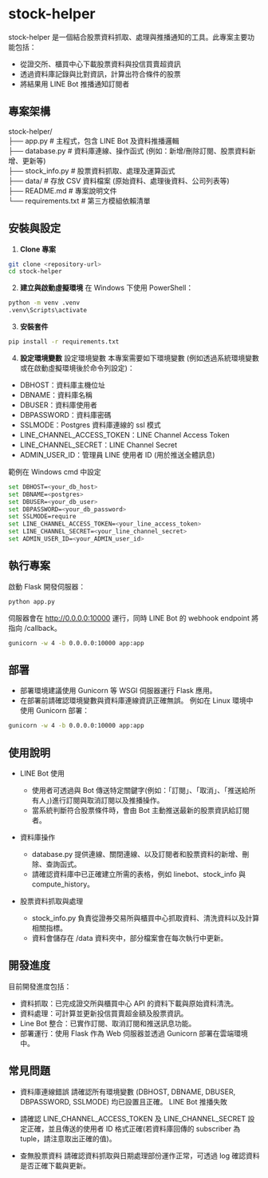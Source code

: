 # stock-helper

stock-helper 是一個結合股票資料抓取、處理與推播通知的工具。此專案主要功能包括：

- 從證交所、櫃買中心下載股票資料與投信買賣超資訊
- 透過資料庫記錄與比對資訊，計算出符合條件的股票
- 將結果用 LINE Bot 推播通知訂閱者

## 專案架構

stock-helper/ <br>
├── app.py # 主程式，包含 LINE Bot 及資料推播邏輯<br>
├── database.py # 資料庫連線、操作函式 (例如：新增/刪除訂閱、股票資料新增、更新等)<br>
├── stock_info.py # 股票資料抓取、處理及運算函式<br>
├── data/ # 存放 CSV 資料檔案 (原始資料、處理後資料、公司列表等) <br>
├── README.md # 專案說明文件<br>
└── requirements.txt # 第三方模組依賴清單<br>

## 安裝與設定

1. **Clone 專案**

```bash
git clone <repository-url>
cd stock-helper
```

2. **建立與啟動虛擬環境**
   在 Windows 下使用 PowerShell：

```bash
python -m venv .venv
.venv\Scripts\activate
```

3. **安裝套件**

```bash
pip install -r requirements.txt
```

4. **設定環境變數**
   設定環境變數
   本專案需要如下環境變數 (例如透過系統環境變數或在啟動虛擬環境後於命令列設定)：

- DBHOST：資料庫主機位址
- DBNAME：資料庫名稱
- DBUSER：資料庫使用者
- DBPASSWORD：資料庫密碼
- SSLMODE：Postgres 資料庫連線的 ssl 模式
- LINE_CHANNEL_ACCESS_TOKEN：LINE Channel Access Token
- LINE_CHANNEL_SECRET：LINE Channel Secret
- ADMIN_USER_ID：管理員 LINE 使用者 ID (用於推送全體訊息)

範例在 Windows cmd 中設定

```bash
set DBHOST=<your_db_host>
set DBNAME=<postgres>
set DBUSER=<your_db_user>
set DBPASSWORD=<your_db_password>
set SSLMODE=require
set LINE_CHANNEL_ACCESS_TOKEN=<your_line_access_token>
set LINE_CHANNEL_SECRET=<your_line_channel_secret>
set ADMIN_USER_ID=<your_ADMIN_user_id>
```

## 執行專案

啟動 Flask 開發伺服器：

```bash
python app.py
```

伺服器會在 http://0.0.0.0:10000 運行，同時 LINE Bot 的 webhook endpoint 將指向 /callback。

```bash
gunicorn -w 4 -b 0.0.0.0:10000 app:app
```

## 部署

- 部署環境建議使用 Gunicorn 等 WSGI 伺服器運行 Flask 應用。
- 在部署前請確認環境變數與資料庫連線資訊正確無誤。
  例如在 Linux 環境中使用 Gunicorn 部署：

```bash
gunicorn -w 4 -b 0.0.0.0:10000 app:app
```

## 使用說明

- LINE Bot 使用
  - 使用者可透過與 Bot 傳送特定關鍵字(例如：「訂閱」、「取消」、「推送給所有人」)進行訂閱與取消訂閱以及推播操作。
  - 當系統判斷符合股票條件時，會由 Bot 主動推送最新的股票資訊給訂閱者。
- 資料庫操作

  - database.py 提供連線、關閉連線、以及訂閱者和股票資料的新增、刪除、查詢函式。
  - 請確認資料庫中已正確建立所需的表格，例如 linebot、stock_info 與 compute_history。

- 股票資料抓取與處理
  - stock_info.py 負責從證券交易所與櫃買中心抓取資料、清洗資料以及計算相關指標。
  - 資料會儲存在 /data 資料夾中，部分檔案會在每次執行中更新。

## 開發進度

目前開發進度包括：

- 資料抓取：已完成證交所與櫃買中心 API 的資料下載與原始資料清洗。
- 資料處理：可計算並更新投信買賣超金額及股票資訊。
- Line Bot 整合：已實作訂閱、取消訂閱和推送訊息功能。
- 部署運行：使用 Flask 作為 Web 伺服器並透過 Gunicorn 部署在雲端環境中。

## 常見問題

- 資料庫連線錯誤
  請確認所有環境變數 (DBHOST, DBNAME, DBUSER, DBPASSWORD, SSLMODE) 均已設置且正確。
  LINE Bot 推播失敗

- 請確認 LINE_CHANNEL_ACCESS_TOKEN 及 LINE_CHANNEL_SECRET 設定正確，並且傳送的使用者 ID 格式正確(若資料庫回傳的 subscriber 為 tuple，請注意取出正確的值)。

- 查無股票資料
  請確認資料抓取與日期處理部份運作正常，可透過 log 確認資料是否正確下載與更新。
